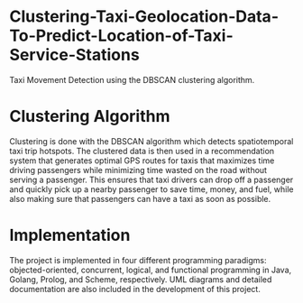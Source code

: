 # Clustering-Taxi-Geolocation-Data-To-Predict-Location-of-Taxi-Service-Stations
Taxi Movement Detection using the DBSCAN clustering algorithm.

# Clustering Algorithm
Clustering is done with the DBSCAN algorithm which detects spatiotemporal taxi trip hotspots. The clustered data is then used in a recommendation system that generates optimal GPS routes for taxis that maximizes time driving passengers while minimizing time wasted on the road without serving a passenger. This ensures that taxi drivers can drop off a passenger and quickly pick up a nearby passenger to save time, money, and fuel, while also making sure that passengers can have a taxi as soon as possible.

# Implementation
The project is implemented in four different programming paradigms: objected-oriented, concurrent, logical, and functional programming in Java, Golang, Prolog, and Scheme, respectively. UML diagrams and detailed documentation are also included in the development of this project.

